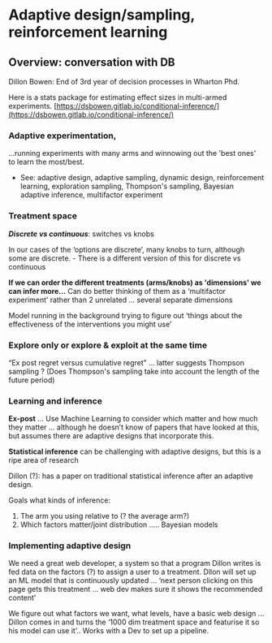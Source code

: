 # Adaptive design/sampling, reinforcement learning

## Overview: conversation with DB

Dillon Bowen: End of 3rd year of decision processes in Wharton Phd.

Here is a stats package for estimating effect sizes in multi-armed experiments. [https://dsbowen.gitlab.io/conditional-inference/](https://dsbowen.gitlab.io/conditional-inference/)

### **Adaptive experimentation**,

...running experiments with many arms and winnowing out the 'best ones' to learn the most/best.

* See: adaptive design, adaptive sampling, dynamic design, reinforcement learning,  exploration sampling, Thompson's sampling, Bayesian adaptive inference, multifactor experiment

### Treatment space

_**Discrete vs continuous**_: switches vs knobs

In our cases of the ‘options are discrete’, many knobs to turn, although some are discrete. - There is a different version of this for discrete vs continuous

**If we can order the different treatments (arms/knobs) as 'dimensions' we can infer more...** Can do better thinking of them as a ‘multifactor experiment’ rather than 2 unrelated … several separate dimensions

Model running in the background trying to figure out ‘things about the effectiveness of the interventions you might use’

### **Explore only or explore & exploit at the same time**

“Ex post regret versus cumulative regret” … latter suggests Thompson sampling ? (Does Thompson's sampling take into account the length of the future period)

### **Learning and inference**

**Ex-post** … Use Machine Learning to consider which matter and how much they matter … although he doesn’t know of papers that have looked at this, but assumes there are adaptive designs that incorporate this.

**Statistical inference** can be challenging with adaptive designs, but this is a ripe area of research

Dillon (?): has a paper on traditional statistical inference after an adaptive design.

Goals what kinds of inference:

1. The arm you using relative to (? the average arm?)
2. Which factors matter/joint distribution ….. Bayesian models 

### Implementing adaptive design

We need a great web developer, a system so that a program Dillon writes is fed data on the factors (?) to assign a user to a treatment. Dllon will set up an ML model that is continuously updated … ‘next person clicking on this page gets this treatment … web dev makes sure it shows the recommended content’

We figure out what factors we want, what levels, have a basic web design … Dillon comes in and turns the ‘1000 dim treatment space and featurise it so his model can use it’.. Works with a Dev to set up a pipeline.
